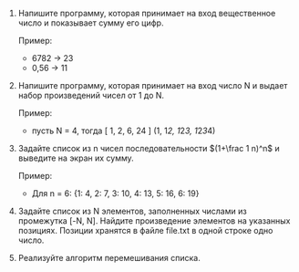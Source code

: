 1. Напишите программу, которая принимает на вход вещественное число и показывает сумму его цифр.

    Пример:

    - 6782 -> 23
    - 0,56 -> 11



2. Напишите программу, которая принимает на вход число N и выдает набор произведений чисел от 1 до N.

    Пример:

    - пусть N = 4, тогда [ 1, 2, 6, 24 ] (1, 1*2, 1*2*3, 1*2*3*4)



3. Задайте список из n чисел последовательности $(1+\frac 1 n)^n$ и выведите на экран их сумму.

    Пример:

    - Для n = 6: {1: 4, 2: 7, 3: 10, 4: 13, 5: 16, 6: 19}



4. Задайте список из N элементов, заполненных числами из промежутка [-N, N]. Найдите произведение элементов на указанных позициях. Позиции хранятся в файле file.txt в одной строке одно число.



5. Реализуйте алгоритм перемешивания списка.
